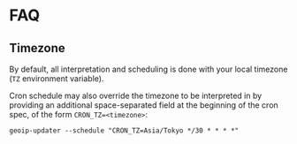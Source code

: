 # FAQ

## Timezone

By default, all interpretation and scheduling is done with your local timezone (`TZ` environment variable).

Cron schedule may also override the timezone to be interpreted in by providing an additional space-separated field
at the beginning of the cron spec, of the form `CRON_TZ=<timezone>`:

```shell
geoip-updater --schedule "CRON_TZ=Asia/Tokyo */30 * * * *"
```
